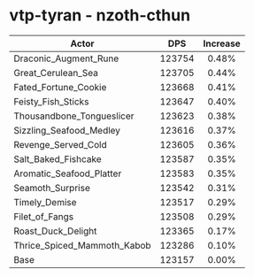 # vtp-tyran - nzoth-cthun
| Actor | DPS | Increase |
|---|:---:|:---:|
|Draconic_Augment_Rune|123754|0.48%|
|Great_Cerulean_Sea|123705|0.44%|
|Fated_Fortune_Cookie|123668|0.41%|
|Feisty_Fish_Sticks|123647|0.40%|
|Thousandbone_Tongueslicer|123623|0.38%|
|Sizzling_Seafood_Medley|123616|0.37%|
|Revenge_Served_Cold|123605|0.36%|
|Salt_Baked_Fishcake|123587|0.35%|
|Aromatic_Seafood_Platter|123583|0.35%|
|Seamoth_Surprise|123542|0.31%|
|Timely_Demise|123517|0.29%|
|Filet_of_Fangs|123508|0.29%|
|Roast_Duck_Delight|123365|0.17%|
|Thrice_Spiced_Mammoth_Kabob|123286|0.10%|
|Base|123157|0.00%|
